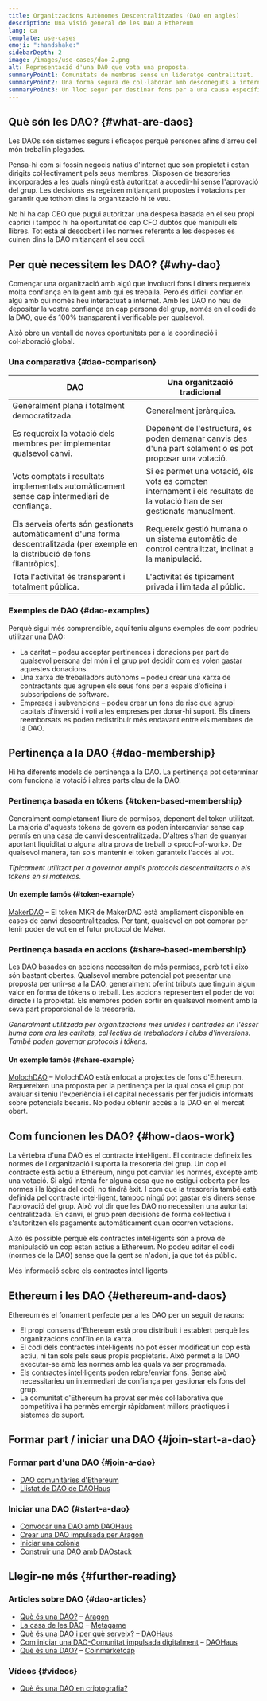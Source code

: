 ```yaml
---
title: Organitzacions Autònomes Descentralitzades (DAO en anglès)
description: Una visió general de les DAO a Ethereum
lang: ca
template: use-cases
emoji: ":handshake:"
sidebarDepth: 2
image: /images/use-cases/dao-2.png
alt: Representació d'una DAO que vota una proposta.
summaryPoint1: Comunitats de membres sense un lideratge centralitzat.
summaryPoint2: Una forma segura de col·laborar amb desconeguts a internet.
summaryPoint3: Un lloc segur per destinar fons per a una causa específica.
---
```


## Què són les DAO? {#what-are-daos}

Les DAOs són sistemes segurs i eficaços perquè persones afins d'arreu del món treballin plegades.

Pensa-hi com si fossin negocis natius d'internet que són propietat i estan dirigits col·lectivament pels seus membres. Disposen de tresoreries incorporades a les quals ningú està autoritzat a accedir-hi sense l'aprovació del grup. Les decisions es regeixen mitjançant propostes i votacions per garantir que tothom dins la organització hi té veu.

No hi ha cap CEO que pugui autoritzar una despesa basada en el seu propi caprici i tampoc hi ha oportunitat de cap CFO dubtós que manipuli els llibres. Tot està al descobert i les normes referents a les despeses es cuinen dins la DAO mitjançant el seu codi.

## Per què necessitem les DAO? {#why-dao}

Començar una organització amb algú que involucri fons i diners requereix molta confiança en la gent amb qui es treballa. Però és difícil confiar en algú amb qui només heu interactuat a internet. Amb les DAO no heu de depositar la vostra confiança en cap persona del grup, només en el codi de la DAO, que és 100% transparent i verificable per qualsevol.

Això obre un ventall de noves oportunitats per a la coordinació i col·laboració global.

### Una comparativa {#dao-comparison}

| DAO                                                                                                                                 | Una organització tradicional                                                                                              |
| ----------------------------------------------------------------------------------------------------------------------------------- | ------------------------------------------------------------------------------------------------------------------------- |
| Generalment plana i totalment democratitzada.                                                                                       | Generalment jeràrquica.                                                                                                   |
| Es requereix la votació dels membres per implementar qualsevol canvi.                                                               | Depenent de l'estructura, es poden demanar canvis des d'una part solament o es pot proposar una votació.                  |
| Vots comptats i resultats implementats automàticament sense cap intermediari de confiança.                                          | Si es permet una votació, els vots es compten internament i els resultats de la votació han de ser gestionats manualment. |
| Els serveis oferts són gestionats automàticament d'una forma descentralitzada (per exemple en la distribució de fons filantròpics). | Requereix gestió humana o un sistema automàtic de control centralitzat, inclinat a la manipulació.                        |
| Tota l'activitat és transparent i totalment pública.                                                                                | L'activitat és típicament privada i limitada al públic.                                                                   |

### Exemples de DAO {#dao-examples}

Perquè sigui més comprensible, aquí teniu alguns exemples de com podríeu utilitzar una DAO:

- La caritat – podeu acceptar pertinences i donacions per part de qualsevol persona del món i el grup pot decidir com es volen gastar aquestes donacions.
- Una xarxa de treballadors autònoms – podeu crear una xarxa de contractants que agrupen els seus fons per a espais d'oficina i subscripcions de software.
- Empreses i subvencions – podeu crear un fons de risc que agrupi capitals d'inversió i voti a les empreses per donar-hi suport. Els diners reemborsats es poden redistribuir més endavant entre els membres de la DAO.

## Pertinença a la DAO {#dao-membership}

Hi ha diferents models de pertinença a la DAO. La pertinença pot determinar com funciona la votació i altres parts clau de la DAO.

### Pertinença basada en tókens {#token-based-membership}

Generalment completament lliure de permisos, depenent del token utilitzat. La majoria d'aquests tókens de govern es poden intercanviar sense cap permís en una casa de canvi descentralitzada. D'altres s'han de guanyar aportant liquiditat o alguna altra prova de treball o «proof-of-work». De qualsevol manera, tan sols mantenir el token garanteix l'accés al vot.

_Típicament utilitzat per a governar amplis protocols descentralitzats o els tókens en sí mateixos._

#### Un exemple famós {#token-example}

[MakerDAO](https://makerdao.com) – El token MKR de MakerDAO està ampliament disponible en cases de canvi descentralitzades. Per tant, qualsevol en pot comprar per tenir poder de vot en el futur protocol de Maker.

### Pertinença basada en accions {#share-based-membership}

Les DAO basades en accions necessiten de més permisos, però tot i això són bastant obertes. Qualsevol membre potencial pot presentar una proposta per unir-se a la DAO, generalment oferint tributs que tinguin algun valor en forma de tókens o treball. Les accions representen el poder de vot directe i la propietat. Els membres poden sortir en qualsevol moment amb la seva part proporcional de la tresoreria.

_Generalment utilitzada per organitzacions més unides i centrades en l'ésser humà com ara les caritats, col·lectius de treballadors i clubs d'inversions. També poden governar protocols i tókens._

#### Un exemple famós {#share-example}

[MolochDAO](http://molochdao.com/) – MolochDAO està enfocat a projectes de fons d'Ethereum. Requereixen una proposta per la pertinença per la qual cosa el grup pot avaluar si teniu l'experiència i el capital necessaris per fer judicis informats sobre potencials becaris. No podeu obtenir accés a la DAO en el mercat obert.

## Com funcionen les DAO? {#how-daos-work}

La vèrtebra d'una DAO és el contracte intel·ligent. El contracte defineix les normes de l'organització i suporta la tresoreria del grup. Un cop el contracte està actiu a Ethereum, ningú pot canviar les normes, excepte amb una votació. Si algú intenta fer alguna cosa que no estigui coberta per les normes i la lògica del codi, no tindrà èxit. I com que la tresoreria també està definida pel contracte intel·ligent, tampoc ningú pot gastar els diners sense l'aprovació del grup. Això vol dir que les DAO no necessiten una autoritat centralitzada. En canvi, el grup pren decisions de forma col·lectiva i s'autoritzen els pagaments automàticament quan ocorren votacions.

Això és possible perquè els contractes intel·ligents són a prova de manipulació un cop estan actius a Ethereum. No podeu editar el codi (normes de la DAO) sense que la gent se n'adoni, ja que tot és públic.

<DocLink href="/smart-contracts/">
  Més informació sobre els contractes intel·ligents
</DocLink>

## Ethereum i les DAO {#ethereum-and-daos}

Ethereum és el fonament perfecte per a les DAO per un seguit de raons:

- El propi consens d'Ethereum està prou distribuit i establert perquè les organitzacions confïin en la xarxa.
- El codi dels contractes intel·ligents no pot ésser modificat un cop està actiu, ni tan sols pels seus propis propietaris. Això permet a la DAO executar-se amb les normes amb les quals va ser programada.
- Els contractes intel·ligents poden rebre/enviar fons. Sense això necessitaríeu un intermediari de confiança per gestionar els fons del grup.
- La comunitat d'Ethereum ha provat ser més col·laborativa que competitiva i ha permès emergir ràpidament millors pràctiques i sistemes de suport.

## Formar part / iniciar una DAO {#join-start-a-dao}

### Formar part d'una DAO {#join-a-dao}

- [DAO comunitàries d'Ethereum](/community/get-involved/#decentralized-autonomous-organizations-daos)
- [Llistat de DAO de DAOHaus](https://app.daohaus.club/explore)

### Iniciar una DAO {#start-a-dao}

- [Convocar una DAO amb DAOHaus](https://app.daohaus.club/summon)
- [Crear una DAO impulsada per Aragon](https://aragon.org/product)
- [Iniciar una colònia](https://colony.io/)
- [Construir una DAO amb DAOstack](https://daostack.io/)

## Llegir-ne més {#further-reading}

### Articles sobre DAO {#dao-articles}

- [Què és una DAO?](https://aragon.org/dao) – [Aragon](https://aragon.org/)
- [La casa de les DAO](https://wiki.metagame.wtf/docs/great-houses/house-of-daos) – [Metagame](https://wiki.metagame.wtf/)
- [Què és una DAO i per què serveix?](https://daohaus.substack.com/p/-what-is-a-dao-and-what-is-it-for) – [DAOHaus](https://daohaus.club/)
- [Com iniciar una DAO-Comunitat impulsada digitalment](https://daohaus.substack.com/p/four-and-a-half-steps-to-start-a) – [DAOHaus](https://daohaus.club/)
- [Què és una DAO?](https://coinmarketcap.com/alexandria/article/what-is-a-dao) – [Coinmarketcap](https://coinmarketcap.com)

### Vídeos {#videos}

- [Què és una DAO en criptografia?](https://youtu.be/KHm0uUPqmVE)
